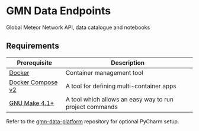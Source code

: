 # GMN Data Endpoints
Global Meteor Network API, data catalogue and notebooks

## Requirements
| Prerequisite                                                      | Description                                             |
|-------------------------------------------------------------------|---------------------------------------------------------|
| [Docker](https://www.docker.com/)                                 | Container management tool                               |
| [Docker Compose v2](https://docs.docker.com/compose/cli-command/) | A tool for defining multi-container apps                |
| [GNU Make 4.1+](https://www.gnu.org/software/make/)               | A tool which allows an easy way to run project commands |

Refer to the [gmn-data-platform](https://github.com/gmn-data-platform/gmn-data-platform) repository for optional PyCharm setup.
